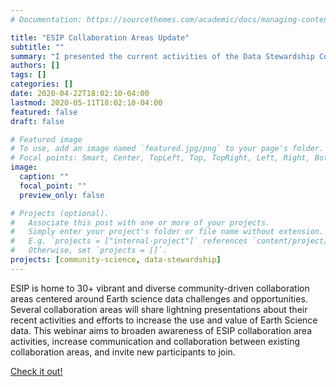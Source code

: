 ```yaml
---
# Documentation: https://sourcethemes.com/academic/docs/managing-content/

title: "ESIP Collaboration Areas Update"
subtitle: ""
summary: "I presented the current activities of the Data Stewardship Committee"
authors: []
tags: []
categories: []
date: 2020-04-22T18:02:10-04:00
lastmod: 2020-05-11T18:02:10-04:00
featured: false
draft: false

# Featured image
# To use, add an image named `featured.jpg/png` to your page's folder.
# Focal points: Smart, Center, TopLeft, Top, TopRight, Left, Right, BottomLeft, Bottom, BottomRight.
image:
  caption: ""
  focal_point: ""
  preview_only: false

# Projects (optional).
#   Associate this post with one or more of your projects.
#   Simply enter your project's folder or file name without extension.
#   E.g. `projects = ["internal-project"]` references `content/project/deep-learning/index.md`.
#   Otherwise, set `projects = []`.
projects: [community-science, data-stewardship]
---
```

 
ESIP is home to 30+ vibrant and diverse community-driven collaboration areas centered around Earth science data challenges and opportunities. Several collaboration areas will share lightning presentations about their recent activities and efforts to increase the use and value of Earth Science data. This webinar aims to broaden awareness of ESIP collaboration area activities, increase communication and collaboration between existing collaboration areas, and invite new participants to join. 

[Check it out!](https://youtu.be/e_hr_XHlX10?t=787)